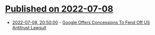 # [Published on 2022-07-08](index.md)

* [2022-07-08, 20:50:00](https://tech.slashdot.org/story/22/07/08/1942231/google-offers-concessions-to-fend-off-us-antitrust-lawsuit?utm_source=rss1.0mainlinkanon&utm_medium=feed) - [Google Offers Concessions To Fend Off US Antitrust Lawsuit](https://tech.slashdot.org/story/22/07/08/1942231/google-offers-concessions-to-fend-off-us-antitrust-lawsuit?utm_source=rss1.0mainlinkanon&utm_medium=feed)
